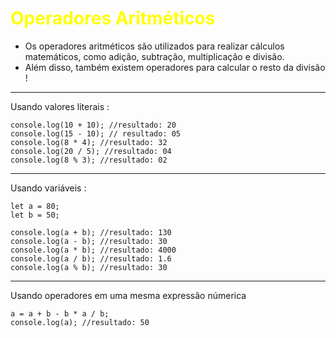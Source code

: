 # <span style="color:yellow">Operadores Aritméticos</span>

* Os operadores aritméticos são utilizados para realizar cálculos matemáticos, como adição, subtração, multiplicação e divisão. 
* Além disso, também existem operadores para calcular o resto da divisão !

---

Usando valores literais :
```
console.log(10 + 10); //resultado: 20
console.log(15 - 10); // resultado: 05
console.log(8 * 4); //resultado: 32
console.log(20 / 5); //resultado: 04
console.log(8 % 3); //resultado: 02
```
---

Usando variáveis :

```
let a = 80;
let b = 50;
```

```
console.log(a + b); //resultado: 130
console.log(a - b); //resultado: 30
console.log(a * b); //resultado: 4000
console.log(a / b); //resultado: 1.6
console.log(a % b); //resultado: 30
```
---
Usando operadores em uma mesma expressão númerica

```
a = a + b - b * a / b;
console.log(a); //resultado: 50
```